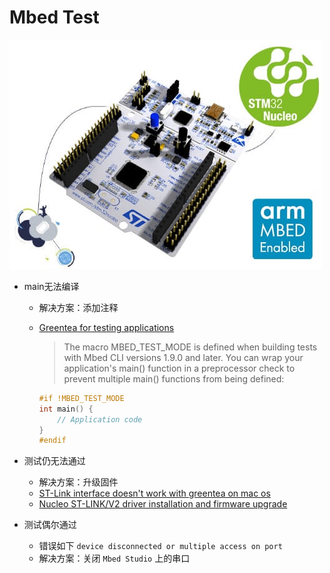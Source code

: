 # Mbed Test

![nucleo](img/nucleo_l152re.jpg)

- main无法编译
  - 解决方案：添加注释
  - [Greentea for testing applications](https://os.mbed.com/docs/mbed-os/v6.15/debug-test/greentea-for-testing-applications.html)
    > The macro MBED_TEST_MODE is defined when building tests with Mbed CLI versions 1.9.0 and later. You can wrap your application's main() function in a preprocessor check to prevent multiple main() functions from being defined:

    ``` c
    #if !MBED_TEST_MODE
    int main() {
        // Application code
    }
    #endif
    ```

- 测试仍无法通过
  - 解决方案：升级固件
  - [ST-Link interface doesn't work with greentea on mac os](https://github.com/ARMmbed/mbed-os/issues/4301#issuecomment-301621673)
  - [Nucleo ST-LINK/V2 driver installation and firmware upgrade](https://os.mbed.com/platforms/ST-Nucleo-L152RE/#getting-started)
- 测试偶尔通过
  - 错误如下 `device disconnected or multiple access on port`
  - 解决方案：关闭 `Mbed Studio` 上的串口
